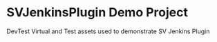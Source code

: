 # SVJenkinsPlugin Demo Project
DevTest Virtual and Test assets used to demonstrate SV Jenkins Plugin
